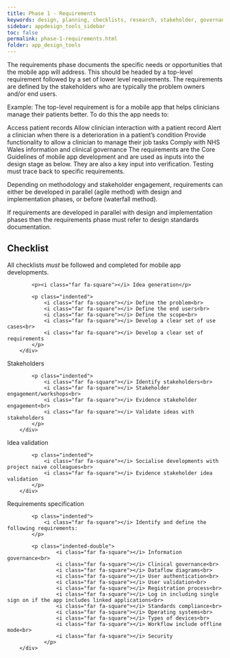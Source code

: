 ```yaml
---
title: Phase 1 - Requirements
keywords: design, planning, checklists, research, stakeholder, governance, compliance, requirements, 
sidebar: appdesign_tools_sidebar
toc: false
permalink: phase-1-requirements.html
folder: app_design_tools 
---
```


The requirements phase documents the specific needs or opportunities that the mobile app will address. This should be headed by a top-level requirement followed by a set of lower level requirements. The requirements are defined by the stakeholders who are typically the problem owners and/or end users.

Example: The top-level requirement is for a mobile app that helps clinicians manage their patients better. To do this the app needs to:

Access patient records
Allow clinician interaction with a patient record
Alert a clinician when there is a deterioration in a patient’s condition
Provide functionality to allow a clinician to manage their job tasks
Comply with NHS Wales information and clinical governance
The requirements are the Core Guidelines of mobile app development and are used as inputs into the design stage as below. They are also a key input into verification. Testing must trace back to specific requirements.

Depending on methodology and stakeholder engagement, requirements can either be developed in parallel (agile method) with design and implementation phases, or before (waterfall method).

If requirements are developed in parallel with design and implementation phases then the requirements phase must refer to design standards documentation.

## Checklist

<div class="col-lg-12">
			<p>All checklists <i>must</i> be followed and completed for mobile app developments.</p>
			
			<p><i class="far fa-square"></i> Idea generation</p>
			
			<p class="indented">
				<i class="far fa-square"></i> Define the problem<br>
				<i class="far fa-square"></i> Define the end users<br>
				<i class="far fa-square"></i> Define the scope<br>
				<i class="far fa-square"></i> Develop a clear set of use cases<br>
				<i class="far fa-square"></i> Develop a clear set of requirements
			</p>
		</div>

<div class="col-lg-12">
			<p><i class="far fa-square"></i> Stakeholders</p>
			
			<p class="indented">
				<i class="far fa-square"></i> Identify stakeholders<br>
				<i class="far fa-square"></i> Stakeholder engagement/workshops<br>
				<i class="far fa-square"></i> Evidence stakeholder engagement<br>
				<i class="far fa-square"></i> Validate ideas with stakeholders
			</p>
		</div>
		
<div class="col-lg-12">
			<p><i class="far fa-square"></i> Idea validation</p>
			
			<p class="indented">
				<i class="far fa-square"></i> Socialise developments with project naive colleagues<br>
				<i class="far fa-square"></i> Evidence stakeholder idea validation
			</p>
		</div>

<div class="col-lg-12">
			<p><i class="far fa-square"></i> Requirements specification</p>
			
			<p class="indented">
				<i class="far fa-square"></i> Identify and define the following requirements:
			</p>
			
			<p class="indented-double">
					<i class="far fa-square"></i> Information governance<br>
					<i class="far fa-square"></i> Clinical governance<br>
					<i class="far fa-square"></i> Dataflow diagrams<br>
					<i class="far fa-square"></i> User authentication<br>
					<i class="far fa-square"></i> User validation<br>
					<i class="far fa-square"></i> Registration process<br>
					<i class="far fa-square"></i> Log in including single sign on if the app includes linked applications<br>
					<i class="far fa-square"></i> Standards compliance<br>
					<i class="far fa-square"></i> Operating systems<br>
					<i class="far fa-square"></i> Types of devices<br>
					<i class="far fa-square"></i> Workflow include offline mode<br>
					<i class="far fa-square"></i> Security
				</p>
		</div>